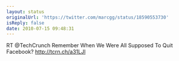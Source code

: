 ```yaml
---
layout: status
originalUrl: 'https://twitter.com/marcgg/status/18590553730'
isReply: false
date: 2010-07-15 09:48:31
---
```


RT @TechCrunch Remember When We Were All Supposed To Quit Facebook? http://tcrn.ch/a31LJl
